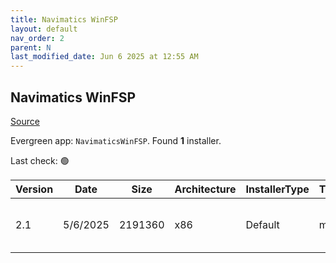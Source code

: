 ```yaml
---
title: Navimatics WinFSP
layout: default
nav_order: 2
parent: N
last_modified_date: Jun 6 2025 at 12:55 AM
---
```


## Navimatics WinFSP

[Source](https://winfsp.dev/rel/)

Evergreen app: `NavimaticsWinFSP`. Found **1** installer.

Last check: 🟢

| Version | Date     | Size    | Architecture | InstallerType | Type | URI                                                                                                                                                          |
| ------- | -------- | ------- | ------------ | ------------- | ---- | ------------------------------------------------------------------------------------------------------------------------------------------------------------ |
| 2.1     | 5/6/2025 | 2191360 | x86          | Default       | msi  | [https://github.com/winfsp/winfsp/releases/download/v2.1/winfsp-2.1.25156.msi](https://github.com/winfsp/winfsp/releases/download/v2.1/winfsp-2.1.25156.msi) |
